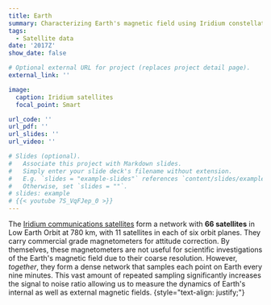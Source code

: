 ```yaml
---
title: Earth
summary: Characterizing Earth's magnetic field using Iridium constellations
tags:
  - Satellite data
date: '2017Z'
show_date: false

# Optional external URL for project (replaces project detail page).
external_link: ''

image:
  caption: Iridium satellites
  focal_point: Smart

url_code: ''
url_pdf: ''
url_slides: ''
url_video: ''

# Slides (optional).
#   Associate this project with Markdown slides.
#   Simply enter your slide deck's filename without extension.
#   E.g. `slides = "example-slides"` references `content/slides/example-slides.md`.
#   Otherwise, set `slides = ""`.
# slides: example
# {{< youtube 7S_VqFJep_0 >}}
---
```


The [Iridium communications satellites](https://www.iridium.com/network/) form a network with **66 satellites** in Low Earth Orbit at 780 km, with 11 satellites in each of six orbit planes. They carry commercial grade magnetometers for attitude correction. By themselves, these magnetometers are not useful for scientific investigations of the Earth's magnetic field due to their coarse resolution. However, _together_, they form a dense network that samples each point on Earth every nine minutes. This vast amount of repeated sampling significantly increases the signal to noise ratio allowing us to measure the dynamics of Earth's internal as well as external magnetic fields.
{style="text-align: justify;"}
